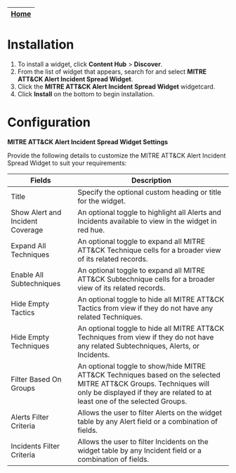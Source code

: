 | [Home](../README.md) |
|--------------------------------------------|

# Installation
1. To install a widget, click **Content Hub** > **Discover**.
2. From the list of widget that appears, search for and select **MITRE ATT&CK Alert Incident Spread Widget**.
3. Click the **MITRE ATT&CK Alert Incident Spread Widget** widgetcard.
4. Click **Install** on the bottom to begin installation.

# Configuration
**MITRE ATT&CK Alert Incident Spread Widget Settings** 

Provide the following details to customize the MITRE ATT&CK Alert Incident Spread Widget to suit your requirements:

| Fields     | Description                              |
| ---------- | ---------------------------------------- |
| Title      | Specify the optional custom heading or title for the widget. |
| Show Alert and Incident Coverage | An optional toggle to highlight all Alerts and Incidents available to view in the widget in red hue. |
| Expand All Techniques | An optional toggle to expand all MITRE ATT&CK Technique cells for a broader view of its related records. |
| Enable All Subtechniques | An optional toggle to expand all MITRE ATT&CK Subtechnique cells for a broader view of its related records. |
| Hide Empty Tactics | An optional toggle to hide all MITRE ATT&CK Tactics from view if they do not have any related Techniques. |
| Hide Empty Techniques | An optional toggle to hide all MITRE ATT&CK Techniques from view if they do not have any related Subtechniques, Alerts, or Incidents. |
| Filter Based On Groups | An optional toggle to show/hide MITRE ATT&CK Techniques based on the selected MITRE ATT&CK Groups. Techniques will only be displayed if they are related to at least one of the selected Groups. |
| Alerts Filter Criteria | Allows the user to filter Alerts on the widget table by any Alert field or a combination of fields. |
| Incidents Filter Criteria | Allows the user to filter Incidents on the widget table by any Incident field or a combination of fields. |
